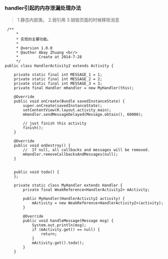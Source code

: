 ### handler引起的内存泄漏处理办法 ###

>1.静态内部类。 2.弱引用 3.销毁页面的时候移除消息

   
	 /**  
	     *   
	     * 实现的主要功能。  
	     *   
	     * @version 1.0.0  
	     * @author Abay Zhuang <br/>  
	     *         Create at 2014-7-28  
	     */  
    public class HandlerActivity2 extends Activity {  
      
        private static final int MESSAGE_1 = 1;  
        private static final int MESSAGE_2 = 2;  
        private static final int MESSAGE_3 = 3;  
        private final Handler mHandler = new MyHandler(this);  
      
        @Override  
        public void onCreate(Bundle savedInstanceState) {  
            super.onCreate(savedInstanceState);  
            setContentView(R.layout.activity_main);  
            mHandler.sendMessageDelayed(Message.obtain(), 60000);  
      
            // just finish this activity  
            finish();  
        }  

	    @Override  
	    public void onDestroy() {  
	        //  If null, all callbacks and messages will be removed.  
	        mHandler.removeCallbacksAndMessages(null);  
	    }  

      
        public void todo() {  
        };  
      
        private static class MyHandler extends Handler {  
            private final WeakReference<HandlerActivity2> mActivity;  
      
            public MyHandler(HandlerActivity2 activity) {  
                mActivity = new WeakReference<HandlerActivity2>(activity);  
            }  
      
            @Override  
            public void handleMessage(Message msg) {  
                System.out.println(msg);  
                if (mActivity.get() == null) {  
                    return;  
                }  
                mActivity.get().todo();  
            }  
        }  

